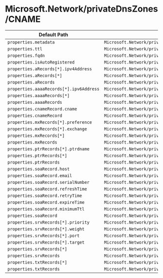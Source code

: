 # Microsoft.Network/privateDnsZones/CNAME

| Default Path | Alias |
|---|---|
| `properties.metadata` | `Microsoft.Network/privateDnsZones/CNAME/metadata` |
| `properties.ttl` | `Microsoft.Network/privateDnsZones/CNAME/ttl` |
| `properties.fqdn` | `Microsoft.Network/privateDnsZones/CNAME/fqdn` |
| `properties.isAutoRegistered` | `Microsoft.Network/privateDnsZones/CNAME/isAutoRegistered` |
| `properties.aRecords[*].ipv4Address` | `Microsoft.Network/privateDnsZones/CNAME/aRecords[*].ipv4Address` |
| `properties.aRecords[*]` | `Microsoft.Network/privateDnsZones/CNAME/aRecords[*]` |
| `properties.aRecords` | `Microsoft.Network/privateDnsZones/CNAME/aRecords` |
| `properties.aaaaRecords[*].ipv6Address` | `Microsoft.Network/privateDnsZones/CNAME/aaaaRecords[*].ipv6Address` |
| `properties.aaaaRecords[*]` | `Microsoft.Network/privateDnsZones/CNAME/aaaaRecords[*]` |
| `properties.aaaaRecords` | `Microsoft.Network/privateDnsZones/CNAME/aaaaRecords` |
| `properties.cnameRecord.cname` | `Microsoft.Network/privateDnsZones/CNAME/cnameRecord.cname` |
| `properties.cnameRecord` | `Microsoft.Network/privateDnsZones/CNAME/cnameRecord` |
| `properties.mxRecords[*].preference` | `Microsoft.Network/privateDnsZones/CNAME/mxRecords[*].preference` |
| `properties.mxRecords[*].exchange` | `Microsoft.Network/privateDnsZones/CNAME/mxRecords[*].exchange` |
| `properties.mxRecords[*]` | `Microsoft.Network/privateDnsZones/CNAME/mxRecords[*]` |
| `properties.mxRecords` | `Microsoft.Network/privateDnsZones/CNAME/mxRecords` |
| `properties.ptrRecords[*].ptrdname` | `Microsoft.Network/privateDnsZones/CNAME/ptrRecords[*].ptrdname` |
| `properties.ptrRecords[*]` | `Microsoft.Network/privateDnsZones/CNAME/ptrRecords[*]` |
| `properties.ptrRecords` | `Microsoft.Network/privateDnsZones/CNAME/ptrRecords` |
| `properties.soaRecord.host` | `Microsoft.Network/privateDnsZones/CNAME/soaRecord.host` |
| `properties.soaRecord.email` | `Microsoft.Network/privateDnsZones/CNAME/soaRecord.email` |
| `properties.soaRecord.serialNumber` | `Microsoft.Network/privateDnsZones/CNAME/soaRecord.serialNumber` |
| `properties.soaRecord.refreshTime` | `Microsoft.Network/privateDnsZones/CNAME/soaRecord.refreshTime` |
| `properties.soaRecord.retryTime` | `Microsoft.Network/privateDnsZones/CNAME/soaRecord.retryTime` |
| `properties.soaRecord.expireTime` | `Microsoft.Network/privateDnsZones/CNAME/soaRecord.expireTime` |
| `properties.soaRecord.minimumTtl` | `Microsoft.Network/privateDnsZones/CNAME/soaRecord.minimumTtl` |
| `properties.soaRecord` | `Microsoft.Network/privateDnsZones/CNAME/soaRecord` |
| `properties.srvRecords[*].priority` | `Microsoft.Network/privateDnsZones/CNAME/srvRecords[*].priority` |
| `properties.srvRecords[*].weight` | `Microsoft.Network/privateDnsZones/CNAME/srvRecords[*].weight` |
| `properties.srvRecords[*].port` | `Microsoft.Network/privateDnsZones/CNAME/srvRecords[*].port` |
| `properties.srvRecords[*].target` | `Microsoft.Network/privateDnsZones/CNAME/srvRecords[*].target` |
| `properties.srvRecords[*]` | `Microsoft.Network/privateDnsZones/CNAME/srvRecords[*]` |
| `properties.srvRecords` | `Microsoft.Network/privateDnsZones/CNAME/srvRecords` |
| `properties.txtRecords[*]` | `Microsoft.Network/privateDnsZones/CNAME/txtRecords[*]` |
| `properties.txtRecords` | `Microsoft.Network/privateDnsZones/CNAME/txtRecords` |

